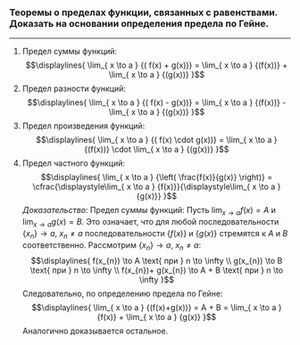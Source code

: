 ### Теоремы о пределах функции, связанных с равенствами. Доказать на основании определения предела по Гейне.
---
1. Предел суммы функций:
$$\displaylines{
\lim_{ x \to a } {( f(x) + g(x))} = \lim_{ x \to a } {(f(x))} + \lim_{ x \to a } {(g(x))}
}$$
2. Предел разности функций:
$$\displaylines{
\lim_{ x \to a } {( f(x) - g(x))} = \lim_{ x \to a } {(f(x))} - \lim_{ x \to a } {(g(x))}
}$$
3. Предел произведения функций:
$$\displaylines{
\lim_{ x \to a } {( f(x) \cdot  g(x))} = \lim_{ x \to a } {(f(x))} \cdot  \lim_{ x \to a } {(g(x))}
}$$
3. Предел частного функций:
$$\displaylines{
\lim_{ x \to a } {\left( \frac{f(x)}{g(x)}  \right)} = \cfrac{\displaystyle\lim_{ x \to a } {f(x)}}{\displaystyle\lim_{ x \to a } {g(x)}} 
}$$
*Доказательство*:
Предел суммы функций:
Пусть ${\displaystyle \lim_{ x \to a } {f(x)} = A}$ и ${\displaystyle \lim_{ x \to a } {g(x)} = B}$. Это означает, что для любой последовательности ${\displaystyle \{ x_{n} \} \to a, \ x_{n} \neq a}$ последовательности ${\displaystyle \{ f(x) \}}$ и ${\displaystyle \{ g(x) \}}$ стремятся к ${\displaystyle A}$ и ${\displaystyle B}$ соответственно.
Рассмотрим ${\displaystyle \{ x_{n} \} \to a, \ x_{n} \neq a}$:
$$\displaylines{
f(x_{n}) \to  A \text{ при } n \to  \infty \\
g(x_{n}) \to B \text{ при  } n \to  \infty \\
f(x_{n})+ g(x_{n}) \to  A + B \text{ при  } n \to \infty
}$$
Следовательно, по определению предела по Гейне:
$$\displaylines{
\lim_{ x \to a } {(f(x)+g(x))} = A + B = \lim_{ x \to a } {f(x)} + \lim_{ x \to a } {g(x)}
}$$
Аналогично доказывается остальное.